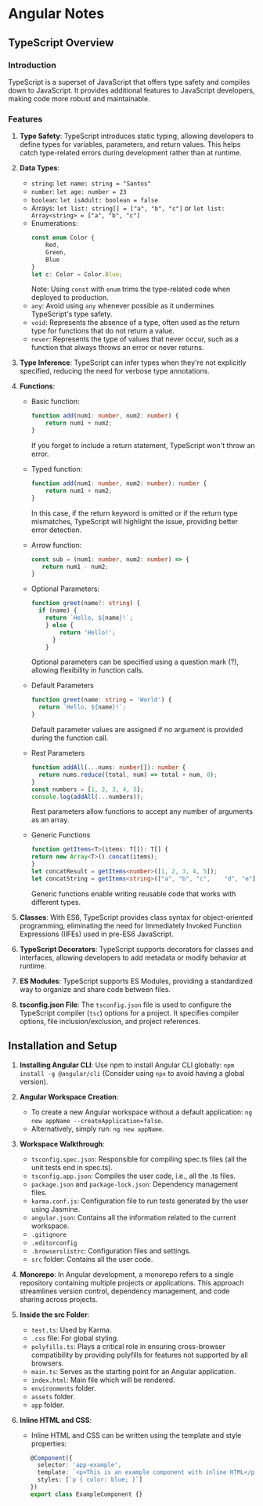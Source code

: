 # Angular Notes

## TypeScript Overview

### Introduction
TypeScript is a superset of JavaScript that offers type safety and compiles down to JavaScript. It provides additional features to JavaScript developers, making code more robust and maintainable.

### Features
1. **Type Safety**: TypeScript introduces static typing, allowing developers to define types for variables, parameters, and return values. This helps catch type-related errors during development rather than at runtime.
2. **Data Types**:
   - `string`: `let name: string = "Santos"`
   - `number`: `let age: number = 23`
   - `boolean`: `let isAdult: boolean = false`
   - Arrays: `let list: string[] = ["a", "b", "c"]` or `let list: Array<string> = ["a", "b", "c"]`
   - Enumerations: 
     ```typescript
     const enum Color {
         Red,
         Green,
         Blue
     }
     let c: Color = Color.Blue;
     ```
     Note: Using `const` with `enum` trims the type-related code when deployed to production.
   - `any`: Avoid using `any` whenever possible as it undermines TypeScript's type safety.
   - `void`: Represents the absence of a type, often used as the return type for functions that do not return a value.
   - `never`: Represents the type of values that never occur, such as a function that always throws an error or never returns.

3. **Type Inference**: TypeScript can infer types when they're not explicitly specified, reducing the need for verbose type annotations.
   
4. **Functions**:
   - Basic function:
     ```typescript
     function add(num1: number, num2: number) {
         return num1 + num2;
     }
     ```
     If you forget to include a return statement, TypeScript won't throw an error.
   - Typed function:
     ```typescript
     function add(num1: number, num2: number): number {
         return num1 + num2;
     }
     ```
     In this case, if the return keyword is omitted or if the return type mismatches, TypeScript will highlight the issue, providing better error detection.
   - Arrow function:
     ```typescript
     const sub = (num1: number, num2: number) => {
        return num1 - num2;
     }
     ```
   - Optional Parameters:
      ```typescript
      function greet(name?: string) {
        if (name) {
          return `Hello, ${name}!`;
          } else {
              return 'Hello!';
            }
          }
     ```
      Optional parameters can be specified using a question mark (?), allowing flexibility in function calls.
   
    - Default Parameters
      ```typescript
      function greet(name: string = 'World') {
        return `Hello, ${name}!`;
      }
      ```
      Default parameter values are assigned if no argument   is provided during the function call.
      
    - Rest Parameters
      ```typescript
      function addAll(...nums: number[]): number {
        return nums.reduce((total, num) => total + num, 0);
      }
      const numbers = [1, 2, 3, 4, 5];
      console.log(addAll(...numbers)); 
      ```
       Rest parameters allow functions to accept any number of arguments as an array.
    -  Generic Functions
        ```typescript
        function getItems<T>(items: T[]): T[] {
        return new Array<T>().concat(items);
        }
        let concatResult = getItems<number>([1, 2, 3, 4, 5]);
        let concatString = getItems<string>(["a", "b", "c",    "d", "e"]);
        ```
          Generic functions enable writing reusable code that works with different types.
5. **Classes**: With ES6, TypeScript provides class syntax for object-oriented programming, eliminating the need for Immediately Invoked Function Expressions (IIFEs) used in pre-ES6 JavaScript.

6. **TypeScript Decorators**: TypeScript supports decorators for classes and interfaces, allowing developers to add metadata or modify behavior at runtime.

7. **ES Modules**: TypeScript supports ES Modules, providing a standardized way to organize and share code between files.

8. **tsconfig.json File**: The `tsconfig.json` file is used to configure the TypeScript compiler (`tsc`) options for a project. It specifies compiler options, file inclusion/exclusion, and project references.


## Installation and Setup

1. **Installing Angular CLI**: Use npm to install Angular CLI globally: `npm install -g @angular/cli` (Consider using `npx` to avoid having a global version).

2. **Angular Workspace Creation**:
   - To create a new Angular workspace without a default application: `ng new appName --createApplication=false`.
   - Alternatively, simply run: `ng new appName`.

3. **Workspace Walkthrough**:
   - `tsconfig.spec.json`: Responsible for compiling spec.ts files (all the unit tests end in spec.ts).
   - `tsconfig.app.json`: Compiles the user code, i.e., all the .ts files.
   - `package.json` and `package-lock.json`: Dependency management files.
   - `karma.conf.js`: Configuration file to run tests generated by the user using Jasmine.
   - `angular.json`: Contains all the information related to the current workspace.
   - `.gitignore`
   - `.editorconfig`
   - `.browserslistrc`: Configuration files and settings.
   - `src` folder: Contains all the user code.

4. **Monorepo**:
   In Angular development, a monorepo refers to a single repository containing multiple projects or applications. This approach streamlines version control, dependency management, and code sharing across projects.

5. **Inside the src Folder**:
   - `test.ts`: Used by Karma.
   - `.css` file: For global styling.
   - `polyfills.ts`: Plays a critical role in ensuring cross-browser compatibility by providing polyfills for features not supported by all browsers.
   - `main.ts`: Serves as the starting point for an Angular application.
   - `index.html`: Main file which will be rendered.
   - `environments` folder.
   - `assets` folder.
   - `app` folder.

6. **Inline HTML and CSS**:
   - Inline HTML and CSS can be written using the template and style properties:
   ```typescript
      @Component({
        selector: 'app-example',
        template: `<p>This is an example component with inline HTML</p>`,
        styles: [`p { color: blue; }`]
      })
      export class ExampleComponent {}


